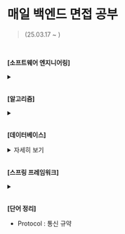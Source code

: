 # 매일 백엔드 면접 공부
> (25.03.17 ~ )
 
<br/>

**[소프트웨어 엔지니어링]**
<details>
 <summary></summary>
  <p>
  - 변수(Variable) : 하나의 값을 저장할 수 있는 메모리 번지에 붙혀진 이름
  - 싱글톤 패턴(Singleton)
  - 영속성(Persistence) 
  </p>
</details>

<br/>

**[알고리즘]**
<details>
 <summary></summary>
  <p>
  - Hash set : 데이터의 중복을 허용하지 않는 자료구조
  - DP(Dynamic Programming) : 특정 범위까지의 값을 구하기 위해서 그것과 다른 범위까지의 값을 이용하여 효율적으로 값을 구하는 알고리즘 설계 기법
   
  </p>
</details>

<br/>

**[데이터베이스]**
<details>
 <summary>자세히 보기</summary>
  <p>
  - SQL(Structure Query Language) : 데이터에 대한 질의 언어
   
  </p>
</details>

<br>

**[스프링 프레임워크]**
<details>
 <summary></summary>
  <p>
   - JSON : 서버에서 클라이언트로 데이터를 보낼 때 사용하는 양식
   - JPA : 자바에서 RDB를 사용하는 방식을 정의한 인터페이스(ORM 프레임워크 추가로 선택해야 함). SQL이 아닌 자바 언어로 DB 조작 가능.
   - MyBatis : DB를 쉽게 다룰 수 있도록 도와주는 오픈 소스 ORM, 동적 쿼리 작성
   - ORM(Object Relational Mapping) : 객체와 RDB 간에 Data를 자동으로 매핑해주는 기술
   - HTTP Protocol : Stateless   
   - Templete Engine : 템플릿 양식과 특정 데이터 모델에 따른 입력 자료를 합성하여 결과 문서를 출력하는 소프트웨어
   - QueryDSL : QueryDsl은 정적 타입을 이용해서 SQL과 같은 쿼리를 생성할 수 있도록 해주는 프레임워크
   - Json Web Token(JWT) : 인증에 필요한 정보들을 Token에 담아 암호화
   - Pointcut : 특정 조건에 의해 필터링된 조인포인트, 수많은 조인포인트 중에 특정 메소드에서만 횡단 공통기능을 수행시키기 위해서 사용
  </p>
</details>

<br>

**[단어 정리]**
- Protocol : 통신 규약
